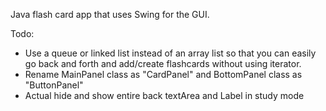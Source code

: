 Java flash card app that uses Swing for the GUI.

Todo:
* Use a queue or linked list instead of an array list so that you can easily go back and forth and add/create flashcards without using iterator.
* Rename MainPanel class as "CardPanel" and BottomPanel class as "ButtonPanel"
* Actual hide and show entire back textArea and Label in study mode
